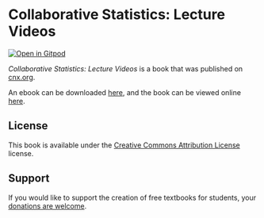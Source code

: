 # Collaborative Statistics: Lecture Videos

[![Open in Gitpod](https://gitpod.io/button/open-in-gitpod.svg)](https://gitpod.io/from-referrer/)

_Collaborative Statistics: Lecture Videos_ is a book that was published on [cnx.org](https://cnx.org/).

An ebook can be downloaded [here](https://github.com/cnx-user-books/cnxbook-collaborative-statistics-lecture-videos/releases/latest), and the book can be viewed online [here](https://github.com/cnx-user-books/cnxbook-collaborative-statistics-lecture-videos/releases/latest).

## License
This book is available under the [Creative Commons Attribution License](./LICENSE) license.

## Support
If you would like to support the creation of free textbooks for students, your [donations are welcome](https://riceconnect.rice.edu/donation/support-openstax-banner).
